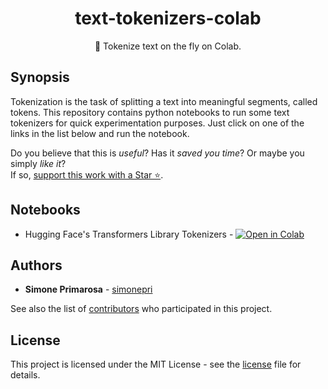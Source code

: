 <h1 align="center">
  <b>text-tokenizers-colab</b>
</h1>
<p align="center">
  🔪 Tokenize text on the fly on Colab.
</p>

## Synopsis

Tokenization is the task of splitting a text into meaningful segments, called tokens. 
This repository contains python notebooks to run some text tokenizers for quick experimentation purposes.
Just click on one of the links in the list below and run the notebook.

Do you believe that this is *useful*?
Has it *saved you time*?
Or maybe you simply *like it*?  
If so, [support this work with a Star ⭐️][start].

## Notebooks
 - Hugging Face's Transformers Library Tokenizers - [![Open in Colab](https://colab.research.google.com/assets/colab-badge.svg)][colab:transformers]


## Authors

- **Simone Primarosa** - [simonepri][github:simonepri]

See also the list of [contributors][contributors] who participated in this project.


## License

This project is licensed under the MIT License - see the [license][license] file for details.



<!-- Links -->

[start]: https://github.com/simonepri/text-tokenizers-colab#start-of-content
[license]: https://github.com/simonepri/text-tokenizers-colab/tree/master/license
[contributors]: https://github.com/simonepri/text-tokenizers-colab/contributors

[github:simonepri]: https://github.com/simonepri

[colab:transformers]: https://colab.research.google.com/github/simonepri/text-tokenizers-colab/blob/master/transformers-tokenizers.ipynb
